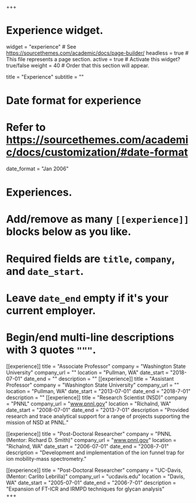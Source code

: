 +++
# Experience widget.
widget = "experience"  # See https://sourcethemes.com/academic/docs/page-builder/
headless = true  # This file represents a page section.
active = true  # Activate this widget? true/false
weight = 40  # Order that this section will appear.

title = "Experience"
subtitle = ""

# Date format for experience
#   Refer to https://sourcethemes.com/academic/docs/customization/#date-format
date_format = "Jan 2006"

# Experiences.
#   Add/remove as many `[[experience]]` blocks below as you like.
#   Required fields are `title`, `company`, and `date_start`.
#   Leave `date_end` empty if it's your current employer.
#   Begin/end multi-line descriptions with 3 quotes `"""`.
[[experience]]
  title = "Associate Professor"
  company = "Washington State University"
  company_url = ""
  location = "Pullman, WA"
  date_start = "2018-07-01"
  date_end = ""
  description = ""
[[experience]]
  title = "Assistant Professor"
  company = "Washington State University"
  company_url = ""
  location = "Pullman, WA"
  date_start = "2013-07-01"
  date_end = "2018-7-01"
  description = ""
[[experience]]
  title = "Research Scientist (NSD)"
  company = "PNNL"
  company_url = "www.pnnl.gov"
  location = "Richalnd, WA"
  date_start = "2008-07-01"
  date_end = "2013-7-01"
  description = "Provided research and trace analytical support for a range of projects supporting the mission of NSD at PNNL."
  
[[experience]]
  title = "Post-Doctoral Researcher"
  company = "PNNL (Mentor: Richard D. Smith)"
  company_url = "www.pnnl.gov"
  location = "Richalnd, WA"
  date_start = "2006-07-01"
  date_end = "2008-7-01"
  description = "Development and implementation of the ion funnel trap for ion mobility-mass spectrometry."
  
[[experience]]
  title = "Post-Doctoral Researcher"
  company = "UC-Davis, (Mentor: Carlito Lebrilla)"
  company_url = "ucdavis.edu"
  location = "Davis, WA"
  date_start = "2005-07-01"
  date_end = "2006-7-01"
  description = "Expansion of FT-ICR and IRMPD techniques for glycan analysis"  
+++
